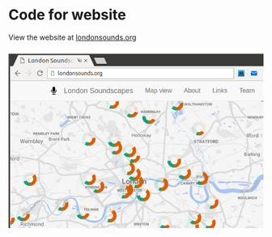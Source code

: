 # Code for website

View the website at [londonsounds.org](http://londonsounds.org)

![Screenshot of urban sounds website](website.png)
